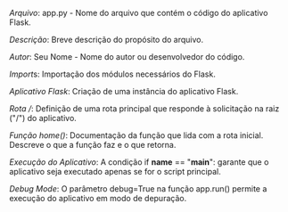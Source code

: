 *Arquivo*: app.py - Nome do arquivo que contém o código do aplicativo Flask.

*Descrição*: Breve descrição do propósito do arquivo.

*Autor*: Seu Nome - Nome do autor ou desenvolvedor do código.

*Import*s: Importação dos módulos necessários do Flask.

*Aplicativo Flask*: Criação de uma instância do aplicativo Flask.

*Rota /*: Definição de uma rota principal que responde à solicitação na raiz ("/") do aplicativo.

*Função home()*: Documentação da função que lida com a rota inicial. Descreve o que a função faz e o que retorna.

*Execução do Aplicativo*: A condição if __name__ == "__main__": garante que o aplicativo seja executado apenas se for o script principal.

*Debug Mode*: O parâmetro debug=True na função app.run() permite a execução do aplicativo em modo de depuração.